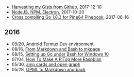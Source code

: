 
+ [Harvesting my Gists from Github](/blog/2017/12/10/harvesting-my-gists-from-github.html), 2017-12-10
+ [NodeJS, NPM, Electron](/blog/2017/10/20/node-npm-electron.html), 2017-10-20
+ [Cross compiling Go 1.8.3 for Pine64 Pinebook](/blog/2017/06/16/cross-compiling-go.html), 2017-06-16

## 2016

 + 09/20, [Android Termux Dev environment](/blog/2016/09/20/Android-Termux-Dev-environment.html)
 + 08/16, [From Markdown and Bash to mkpage](/blog/2016/08/16/From-Markdown-and-Bash-to-mkpage.html)
 + 08/15, [Setting up Go under Bash for Windows 10](/blog/2016/08/15/Setting-up-Go-under-Bash-for-Windows-10.html)
 + 07/04, [How To Make A PiTop More Raspbian](/blog/2016/07/04/How-To-Make-A-PiTop-More-Raspbian.html)
 + 05/30, [amp cards and open graph](/blog/2016/05/30/amp-cards-and-open-graph.html)
 + 05/28, [OPML to Markdown and back](/blog/2016/05/28/OPML-to-Markdown-and-back.html)
